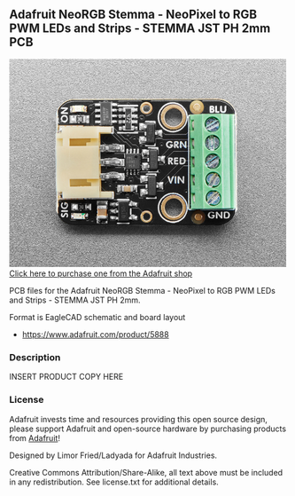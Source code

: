 ## Adafruit NeoRGB Stemma - NeoPixel to RGB PWM LEDs and Strips - STEMMA JST PH 2mm PCB

<a href="http://www.adafruit.com/products/5888"><img src="assets/5888.jpg?raw=true" width="500px"><br/>
Click here to purchase one from the Adafruit shop</a>

PCB files for the Adafruit NeoRGB Stemma - NeoPixel to RGB PWM LEDs and Strips - STEMMA JST PH 2mm. 

Format is EagleCAD schematic and board layout
* https://www.adafruit.com/product/5888

### Description

INSERT PRODUCT COPY HERE

### License

Adafruit invests time and resources providing this open source design, please support Adafruit and open-source hardware by purchasing products from [Adafruit](https://www.adafruit.com)!

Designed by Limor Fried/Ladyada for Adafruit Industries.

Creative Commons Attribution/Share-Alike, all text above must be included in any redistribution. 
See license.txt for additional details.
